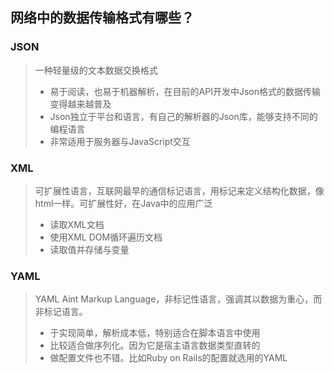 ## 网络中的数据传输格式有哪些？

### JSON

> 一种轻量级的文本数据交换格式
>
> - 易于阅读，也易于机器解析，在目前的API开发中Json格式的数据传输变得越来越普及
> - Json独立于平台和语言，有自己的解析器的Json库，能够支持不同的编程语言
> - 非常适用于服务器与JavaScript交互

### XML

> 可扩展性语言，互联网最早的通信标记语言，用标记来定义结构化数据，像html一样。可扩展性好，在Java中的应用广泛
>
> - 读取XML文档
> - 使用XML DOM循环遍历文档
> - 读取值并存储与变量

### YAML

> YAML Aint Markup Language，非标记性语言，强调其以数据为重心，而非标记语言。
>
> - 于实现简单，解析成本低，特别适合在脚本语言中使用
> - 比较适合做序列化。因为它是宿主语言数据类型直转的
> - 做配置文件也不错。比如Ruby on Rails的配置就选用的YAML